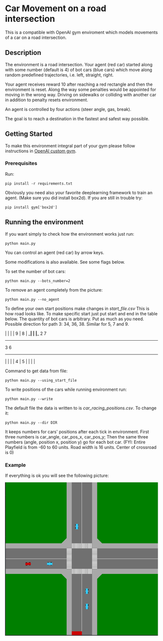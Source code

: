 # Car Movement on a road intersection

This is a compatible with OpenAI gym enviroment which models movements of a car on a road intersection.

## Description

The environment is a road intersection. Your agent (red car) started along with some number (default is 4) of bot cars (blue cars) which move along random predefined trajectories, i.e. left, straight, right.

Your agent receives reward 10 after reaching a red rectangle and then the environment is reset.
Along the way some penalties would be appointed for moving in the wrong way.
Driving on sidewalks or colliding with another car in addition to penalty resets environment.

An agent is controlled by four actions (steer angle, gas, break).

The goal is to reach a destination in the fastest and safest way possible.

## Getting Started

To make this environment integral part of your gym please follow instructions in [OpenAI custom gym](https://github.com/openai/gym/tree/master/gym/envs#how-to-create-new-environments-for-gym).

### Prerequisites

Run:

```
pip install -r requirements.txt
```

Obviously you need also your favorite deeplearning framework to train an agent. (Make sure you did install box2d).
If you are still in trouble try:

```
pip install gym['box2d']
```

## Running the environment

If you want simply to check how the environment works just run:

```
python main.py
```

You can control an agent (red car) by arrow keys.

Some modifications is also available. See some flags below.

To set the number of bot cars:

```
python main.py --bots_number=2
```

To remove an agent completely from the picture:

```
python main.py --no_agent
```

To define your own start positions make changes in _start_file.csv_
This is how road looks like.
To make specific start just put start and end in the table below.
The quantity of bot cars is arbitrary. Put as much as you need.
Possible direction for path 3: 34, 36, 38. Similar for 5, 7 and 9.

   |   |   |
   | 9 | 8 |
\___|   |   |___
 2           7
___         ___
 3           6
___         ___
   |   |   |
   | 4 | 5 |
   |   |   |

Command to get data from file:

```
python main.py --using_start_file
```

To write positions of the cars while running environment run:

```
python main.py --write
```

The default file the data is written to is _car_racing_positions.csv_.
To change it:

```
python main.py --dir DIR
```

It keeps numbers for cars' positions after each tick in environment.
First three numbers is car_angle, car_pos_x, car_pos_y;
Then the same three numbers (angle, position x, position y) go for each bot car.
(FYI: Entire Playfield is from -60 to 60 units. Road width is 16 units.
      Center of crossroad is 0)


### Example

If everything is ok you will see the following picture:

![initial state](car_crossing_4.png)
